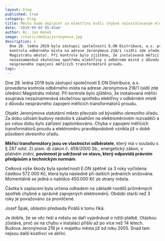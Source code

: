 ```yaml
---
layout: blog
published: true
category: blog
title: Město bude doplácet za elektřinu kvůli chybně nainstalovaným elektroměrům
date: '2019-09-04 05:45am'
author: Bc. Jan Hošek
image: /static/media/jeronymova.jpg
description: >
  Dne 28. ledna 2019 byla zástupci společnosti E.ON Distribuce, a.s. provedena
  kontrola odběrného místa na adrese Jeronýmova 218/1 (sídlí zde úředníci
  Magistrátu města). Při kontrole bylo zjištěno, že instalovaná měřící souprava
  nezaznamenává skutečnou spotřebu elektřiny v odběrném místě z důvodu
  nesprávného zapojení měřících transformátorů proudu.
tags: ' '
---
```

Dne 28. ledna 2019 byla zástupci společnosti E.ON Distribuce, a.s. provedena kontrola odběrného místa na adrese Jeronýmova 218/1 (sídlí zde úředníci Magistrátu města). Při kontrole bylo zjištěno, že instalovaná měřící souprava nezaznamenává skutečnou spotřebu elektřiny v odběrném místě z důvodu nesprávného zapojení měřících transformátorů proudu.

Objekt Jeronýmova statutární město převzalo od bývalého okresního úřadu. Za dobu užívání budovy nedošlo k zásahům na elektroměrovém rozvaděči a po celou dobu bylo zařízení zaplombováno. Chyba v zapojení měřících transformátorů proudu a elektroměru pravděpodobně vznikla již v době působení okresního úřadu.

**Měřící transformátory jsou ve vlastnictví odběratele**, který má v souladu s § 287 odst. 2) písm. d) zákon č. 458/2000 Sb., energetický zákon, v platném znění, **povinnost je udržovat ve stavu, který odpovídá právním předpisům a technickým normám**. 

Celková výše škody byla společností E.ON zpětně za 3 roky vyčíslena částkou 572 000 Kč, která byla následně při dalších jednáních snižována. Momentálně se jedná o nabídce 450.000 Kč ze strany města. 

Částka k zaplacení byla určena odhadem na základě rozdílů průměrných spotřeb chybně a správně zapojených elektroměrů. Období starší než 3 roky je považováno za promlčené. 



Josef Špak, oblastní předseda Pirátů k tomu říká:

Je dobře, že se věc řeší a městu se daří vyjednávat o nižší platbě. Otázkou zůstává, proč se na chybu v instalaci přišlo až po více než 14 letech. Budova Jeronýmova 218 je v majetku města již od roku 2005. Snad tam nejsou další kostlivci ve skříni.
